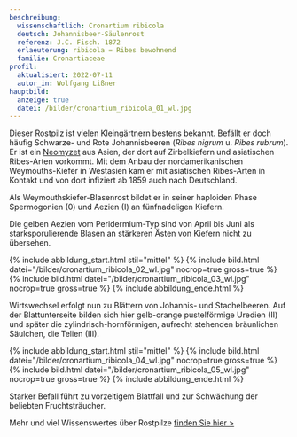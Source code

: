 ```yaml
---
beschreibung:
  wissenschaftlich: Cronartium ribicola
  deutsch: Johannisbeer-Säulenrost
  referenz: J.C. Fisch. 1872
  erlaeuterung: ribicola = Ribes bewohnend
  familie: Cronartiaceae
profil:
  aktualisiert: 2022-07-11
  autor_in: Wolfgang Lißner
hauptbild:
  anzeige: true
  datei: /bilder/cronartium_ribicola_01_wl.jpg
---
```

Dieser Rostpilz ist vielen Kleingärtnern bestens bekannt. Befällt er doch häufig  Schwarze- und Rote Johannisbeeren (*Ribes nigrum* u. *Ribes rubrum*). Er ist ein [Neomyzet](Neomyzet "Glossar") aus Asien, der dort auf Zirbelkiefern und asiatischen Ribes-Arten vorkommt. Mit dem Anbau der nordamerikanischen Weymouths-Kiefer in Westasien kam er mit asiatischen Ribes-Arten in Kontakt und von dort infiziert ab 1859 auch nach Deutschland.

Als Weymouthskiefer-Blasenrost bildet er in seiner haploiden Phase Spermogonien (0) und Aezien (I) an fünfnadeligen Kiefern.

Die gelben Aezien vom Peridermium-Typ sind von April bis Juni als starksporulierende Blasen an stärkeren Ästen von Kiefern nicht zu übersehen.

{% include abbildung_start.html stil="mittel" %}
{% include bild.html datei="/bilder/cronartium_ribicola_02_wl.jpg" nocrop=true gross=true %}
{% include bild.html datei="/bilder/cronartium_ribicola_03_wl.jpg" nocrop=true gross=true %}
{% include abbildung_ende.html %}

Wirtswechsel erfolgt nun zu Blättern von Johannis- und Stachelbeeren. Auf der Blattunterseite bilden sich hier gelb-orange pustelförmige Uredien (II) und später die zylindrisch-hornförmigen, aufrecht stehenden bräunlichen Säulchen, die Telien (III).

{% include abbildung_start.html stil="mittel" %}
{% include bild.html datei="/bilder/cronartium_ribicola_04_wl.jpg" nocrop=true gross=true %}
{% include bild.html datei="/bilder/cronartium_ribicola_05_wl.jpg" nocrop=true gross=true %}
{% include abbildung_ende.html %}

Starker Befall führt zu vorzeitigem Blattfall und zur Schwächung der beliebten Fruchtsträucher.

Mehr und viel Wissenswertes über Rostpilze [finden Sie hier >](/verwandt/rostpilze)

